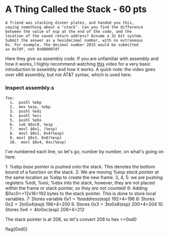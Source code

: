 # **A Thing Called the Stack - 60 pts**

```
A friend was stacking dinner plates, and handed you this, 
saying something about a "stack". Can you find the difference 
between the value of esp at the end of the code, and the 
location of the saved return address? Assume a 32 bit system.
Submit the answer as a hexidecimal number, with no extraneous 
0s. For example, the decimal number 2015 would be submitted 
as 0x7df, not 0x000007df
```

Here they give us assembly code. If you are unfamiliar with assembly and how it works, I highly recommend watching [this](https://www.youtube.com/watch?v=75gBFiFtAb8) video for a very basic introduction to assembly and how it works. A quick note: the video goes over x86 assembly, but not AT&T syntax, which is used here.

### **Inspect assembly.s**

```
foo:
  1.  pushl %ebp
  2.  mov %esp, %ebp
  3.  pushl %edi
  4.  pushl %esi
  5.  pushl %ebx
  6.  sub $0xc0, %esp
  7.  movl $0x1, (%esp)
  8.  movl $0x2, 0x4(%esp)
  9. movl $0x3, 0x8(%esp)
  10.  movl $0x4, 0xc(%esp)
```

I've numbered each line, so let's go, number by number, on what's going on here.

1: %ebp *base pointer* is pushed onto the stack. This denotes the bottom bound of a function on the stack.
2: We are moving %esp *stack pointer* at the same location as %ebp to create the new frame.
3, 4, 5: we are pushing registers %edi, %esi, %ebx into the stack, however, they are not placed within the frame or stack pointer, so they *are* not counted!
6: Adding $0xc0==12x16=192 bytes to the stack pointer. This is done to store local variables.
7: Stores variable $0x1=1 to address ($esp) 192+4=196
8: Stores $0x2=2 to 0x4($esp) 196+4=200
9. Stores $0x3=3 to 0x8($esp) 200+4=204
10. Stores $0x4=4 to 0xc($esp) 208+4=212

The stack pointer is at 208, so let's convert 208 to hex ==0xd0


flag{0xd0}
